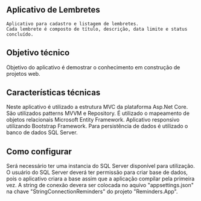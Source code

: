 ## Aplicativo de Lembretes

	Aplicativo para cadastro e listagem de lembretes. 
	Cada lembrete é composto de título, descrição, data limite e status concluído.

## Objetivo técnico
  
  Objetivo do aplicativo é demostrar o conhecimento em construção de projetos web.

## Características técnicas
  
  Neste aplicativo é utilizado a estrutura MVC da plataforma Asp.Net Core.
  São utilizados patterns MVVM e Repository.
  É utilizado o mapeamento de objetos relacionais Microsoft Entity Framework.
  Aplicativo responsivo utilizando Bootstrap Framework.
  Para persistência de dados é utilizado o banco de dados SQL Server.

## Como configurar

  Será necessário ter uma instancia do SQL Server disponível para utilização. 
  O usuário do SQL Server deverá ter permissão para criar base de dados, pois o aplicativo criara a base assim que a aplicação compilar pela primeira vez. A string de conexão devera ser colocada no aquivo "appsettings.json" na chave "StringConnectionReminders" do projeto "Reminders.App".
